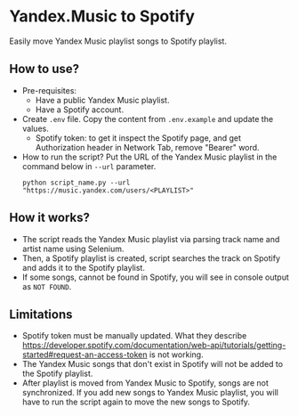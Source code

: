 # Yandex.Music to Spotify
Easily move Yandex Music playlist songs to Spotify playlist.

## How to use?
- Pre-requisites:
  - Have a public Yandex Music playlist.
  - Have a Spotify account.
- Create `.env` file. Copy the content from `.env.example` and update the values.
  - Spotify token: to get it inspect the Spotify page, and get Authorization header in Network Tab, remove "Bearer" word.
- How to run the script? Put the URL of the Yandex Music playlist in the command below in `--url` parameter.
  ```
  python script_name.py --url "https://music.yandex.com/users/<PLAYLIST>"
  ```

## How it works?
- The script reads the Yandex Music playlist via parsing track name and artist name using Selenium.
- Then, a Spotify playlist is created, script searches the track on Spotify and adds it to the Spotify playlist. 
- If some songs, cannot be found in Spotify, you will see in console output as `NOT FOUND`.

## Limitations
- Spotify token must be manually updated. What they describe https://developer.spotify.com/documentation/web-api/tutorials/getting-started#request-an-access-token is not working.
- The Yandex Music songs that don't exist in Spotify will not be added to the Spotify playlist.
- After playlist is moved from Yandex Music to Spotify, songs are not synchronized. If you add new songs to Yandex Music playlist, you will have to run the script again to move the new songs to Spotify.
